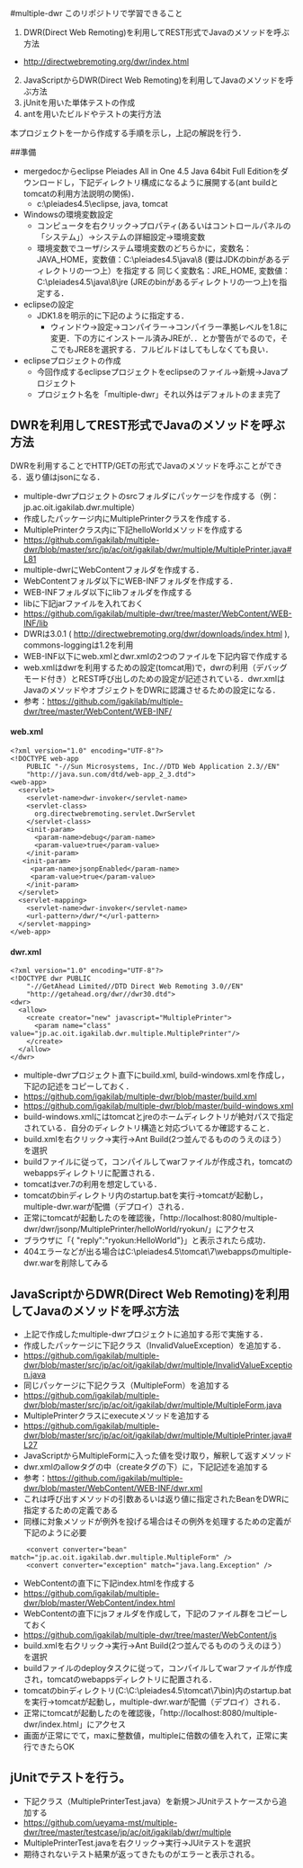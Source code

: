 ﻿#multiple-dwr
このリポジトリで学習できること

1. DWR(Direct Web Remoting)を利用してREST形式でJavaのメソッドを呼ぶ方法
 * http://directwebremoting.org/dwr/index.html
2. JavaScriptからDWR(Direct Web Remoting)を利用してJavaのメソッドを呼ぶ方法
3. jUnitを用いた単体テストの作成
4. antを用いたビルドやテストの実行方法

本プロジェクトを一から作成する手順を示し，上記の解説を行う．

##準備
* mergedocからeclipse Pleiades All in One 4.5 Java 64bit Full Editionをダウンロードし，下記ディレクトリ構成になるように展開する(ant buildとtomcatの利用方法説明の関係)．
  * c:\pleiades4.5\eclipse, java, tomcat
* Windowsの環境変数設定
  * コンピュータを右クリック->プロパティ(あるいはコントロールパネルの「システム」）->システムの詳細設定->環境変数
  * 環境変数でユーザ/システム環境変数のどちらかに，変数名：JAVA_HOME，変数値：C:\pleiades4.5\java\8 (要はJDKのbinがあるディレクトリの一つ上）を指定する
同じく変数名：JRE_HOME, 変数値：C:\pleiades4.5\java\8\jre (JREのbinがあるディレクトリの一つ上)を指定する．
* eclipseの設定
  * JDK1.8を明示的に下記のように指定する．
    * ウィンドウ->設定->コンパイラー->コンパイラー準拠レベルを1.8に変更．下の方にインストール済みJREが．．とか警告がでるので，そこでもJRE8を選択する．フルビルドはしてもしなくても良い．
* eclipseプロジェクトの作成
  * 今回作成するeclipseプロジェクトをeclipseのファイル->新規->Javaプロジェクト
  * プロジェクト名を「multiple-dwr」それ以外はデフォルトのまま完了

## DWRを利用してREST形式でJavaのメソッドを呼ぶ方法
DWRを利用することでHTTP/GETの形式でJavaのメソッドを呼ぶことができる．返り値はjsonになる．
* multiple-dwrプロジェクトのsrcフォルダにパッケージを作成する（例：jp.ac.oit.igakilab.dwr.multiple）
* 作成したパッケージ内にMultiplePrinterクラスを作成する．
* MultiplePrinterクラス内に下記helloWorldメソッドを作成する
 * https://github.com/igakilab/multiple-dwr/blob/master/src/jp/ac/oit/igakilab/dwr/multiple/MultiplePrinter.java#L81
* multiple-dwrにWebContentフォルダを作成する．
 * WebContentフォルダ以下にWEB-INFフォルダを作成する．
 * WEB-INFフォルダ以下にlibフォルダを作成する
 * libに下記jarファイルを入れておく
 * https://github.com/igakilab/multiple-dwr/tree/master/WebContent/WEB-INF/lib
  * DWRは3.0.1 ( http://directwebremoting.org/dwr/downloads/index.html ), commons-loggingは1.2を利用
 * WEB-INF以下にweb.xmlとdwr.xmlの2つのファイルを下記内容で作成する
 * web.xmlはdwrを利用するための設定(tomcat用)で，dwrの利用（デバッグモード付き）とREST呼び出しのための設定が記述されている．dwr.xmlはJavaのメソッドやオブジェクトをDWRに認識させるための設定になる．
  * 参考：https://github.com/igakilab/multiple-dwr/tree/master/WebContent/WEB-INF/

#### web.xml
```
<?xml version="1.0" encoding="UTF-8"?>
<!DOCTYPE web-app
    PUBLIC "-//Sun Microsystems, Inc.//DTD Web Application 2.3//EN"
    "http://java.sun.com/dtd/web-app_2_3.dtd">
<web-app>
  <servlet>
    <servlet-name>dwr-invoker</servlet-name>
    <servlet-class>
      org.directwebremoting.servlet.DwrServlet
    </servlet-class>
    <init-param>
      <param-name>debug</param-name>
      <param-value>true</param-value>
    </init-param>
   <init-param>
     <param-name>jsonpEnabled</param-name>
     <param-value>true</param-value>
    </init-param>
  </servlet>
  <servlet-mapping>
    <servlet-name>dwr-invoker</servlet-name>
    <url-pattern>/dwr/*</url-pattern>
  </servlet-mapping>
</web-app>
```

#### dwr.xml
```
<?xml version="1.0" encoding="UTF-8"?>
<!DOCTYPE dwr PUBLIC
    "-//GetAhead Limited//DTD Direct Web Remoting 3.0//EN"
    "http://getahead.org/dwr//dwr30.dtd">
<dwr>
  <allow>
    <create creator="new" javascript="MultiplePrinter">
      <param name="class" value="jp.ac.oit.igakilab.dwr.multiple.MultiplePrinter"/>
    </create>
  </allow>
</dwr>
```
* multiple-dwrプロジェクト直下にbuild.xml, build-windows.xmlを作成し，下記の記述をコピーしておく．
 * https://github.com/igakilab/multiple-dwr/blob/master/build.xml
 * https://github.com/igakilab/multiple-dwr/blob/master/build-windows.xml
* build-windows.xmlにはtomcatとjreのホームディレクトリが絶対パスで指定されている．自分のディレクトリ構造と対応づいてるか確認すること．
* build.xmlを右クリック->実行->Ant Build(2つ並んでるもののうえのほう）を選択
* buildファイルに従って，コンパイルしてwarファイルが作成され，tomcatのwebappsディレクトリに配置される．
 * tomcatはver.7の利用を想定している．
* tomcatのbinディレクトリ内のstartup.batを実行->tomcatが起動し，multiple-dwr.warが配備（デプロイ）される．
* 正常にtomcatが起動したのを確認後，「http://localhost:8080/multiple-dwr/dwr/jsonp/MultiplePrinter/helloWorld/ryokun/」にアクセス
* ブラウザに「{ "reply":"ryokun:HelloWorld"}」と表示されたら成功．
 * 404エラーなどが出る場合はC:\pleiades4.5\tomcat\7\webappsのmultiple-dwr.warを削除してみる


## JavaScriptからDWR(Direct Web Remoting)を利用してJavaのメソッドを呼ぶ方法
* 上記で作成したmultiple-dwrプロジェクトに追加する形で実施する．
* 作成したパッケージに下記クラス（InvalidValueException）を追加する．
 * https://github.com/igakilab/multiple-dwr/blob/master/src/jp/ac/oit/igakilab/dwr/multiple/InvalidValueException.java
* 同じパッケージに下記クラス（MultipleForm）を追加する
 * https://github.com/igakilab/multiple-dwr/blob/master/src/jp/ac/oit/igakilab/dwr/multiple/MultipleForm.java
* MultiplePrinterクラスにexecuteメソッドを追加する
 * https://github.com/igakilab/multiple-dwr/blob/master/src/jp/ac/oit/igakilab/dwr/multiple/MultiplePrinter.java#L27
 * JavaScriptからMultipleFormに入った値を受け取り，解釈して返すメソッド
* dwr.xmlのallowタグの中（createタグの下）に，下記記述を追加する
 * 参考：https://github.com/igakilab/multiple-dwr/blob/master/WebContent/WEB-INF/dwr.xml
 * これは呼び出すメソッドの引数あるいは返り値に指定されたBeanをDWRに指定するための定義である
 * 同様に対象メソッドが例外を投げる場合はその例外を処理するための定義が下記のように必要
```
    <convert converter="bean" match="jp.ac.oit.igakilab.dwr.multiple.MultipleForm" />
    <convert converter="exception" match="java.lang.Exception" />
```
* WebContentの直下に下記index.htmlを作成する
 * https://github.com/igakilab/multiple-dwr/blob/master/WebContent/index.html
* WebContentの直下にjsフォルダを作成して，下記のファイル群をコピーしておく
 * https://github.com/igakilab/multiple-dwr/tree/master/WebContent/js
* build.xmlを右クリック->実行->Ant Build(2つ並んでるもののうえのほう）を選択
* buildファイルのdeployタスクに従って，コンパイルしてwarファイルが作成され，tomcatのwebappsディレクトリに配置される．
* tomcatのbinディレクトリ(C:\C:\pleiades4.5\tomcat\7\bin)内のstartup.batを実行->tomcatが起動し，multiple-dwr.warが配備（デプロイ）される．
* 正常にtomcatが起動したのを確認後，「http://localhost:8080/multiple-dwr/index.html」にアクセス
* 画面が正常にでて，maxに整数値，multipleに倍数の値を入れて，正常に実行できたらOK

## jUnitでテストを行う。
* 下記クラス（MultiplePrinterTest.java）を新規＞JUnitテストケースから追加する
 * https://github.com/ueyama-mst/multiple-dwr/tree/master/testcase/jp/ac/oit/igakilab/dwr/multiple
* MultiplePrinterTest.javaを右クリック->実行->JUitテストを選択
* 期待されないテスト結果が返ってきたものがエラーと表示される。

